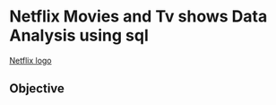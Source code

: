 # Netflix Movies and Tv shows Data Analysis using sql  
[Netflix logo](https://github.com/S-Abbas011/Netflix_sql_project-/blob/main/logo.png)

## Objective 
